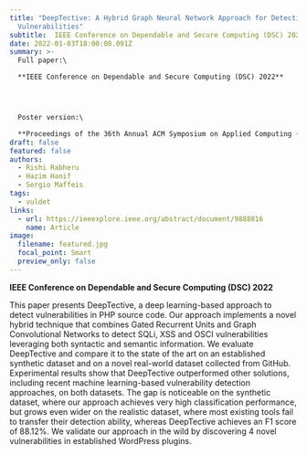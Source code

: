 ```yaml
---
title: "DeepTective: A Hybrid Graph Neural Network Approach for Detecting PHP
  Vulnerabilities"
subtitle: ﻿ IEEE Conference on Dependable and Secure Computing (DSC) 2022
date: 2022-01-03T18:00:08.091Z
summary: >-
  Full paper:\

  **IEEE Conference on Dependable and Secure Computing (DSC) 2022**




  Poster version:\

  **Proceedings of the 36th Annual ACM Symposium on Applied Computing (ACM SAC) 2021**
draft: false
featured: false
authors:
  - Rishi Rabheru
  - Hazim Hanif
  - Sergio Maffeis
tags:
  - vuldet
links:
  - url: https://ieeexplore.ieee.org/abstract/document/9888816
    name: Article
image:
  filename: featured.jpg
  focal_point: Smart
  preview_only: false
---
```

**IEEE Conference on Dependable and Secure Computing (DSC) 2022**

This paper presents DeepTective, a deep learning-based approach to detect vulnerabilities in PHP source code. Our approach implements a novel hybrid technique that combines Gated Recurrent Units and Graph Convolutional Networks to detect SQLi, XSS and OSCI vulnerabilities leveraging both syntactic and semantic information. We evaluate DeepTective and compare it to the state of the art on an established synthetic dataset and on a novel real-world dataset collected from GitHub. Experimental results show that DeepTective outperformed other solutions, including recent machine learning-based vulnerability detection approaches, on both datasets. The gap is noticeable on the synthetic dataset, where our approach achieves very high classification performance, but grows even wider on the realistic dataset, where most existing tools fail to transfer their detection ability, whereas DeepTective achieves an F1 score of 88.12%. We validate our approach in the wild by discovering 4 novel vulnerabilities in established WordPress plugins.